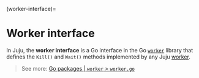 (worker-interface)=
# Worker interface
In Juju, the **worker interface** is a Go interface in the Go [`worker`](worker-package.md) library that defines the
`Kill()` and
`Wait()` methods implemented by any Juju [worker](worker.md).


> See more: [Go packages | `worker` > `worker.go`](https://github.com/juju/worker/blob/v3.3.0/worker.go)